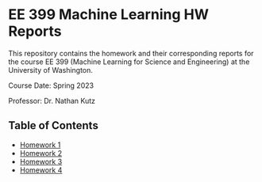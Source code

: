 # EE 399 Machine Learning HW Reports
This repository contains the homework and their corresponding reports for the course EE 399 (Machine Learning for Science and Engineering) at the University of Washington.  

Course Date: Spring 2023  

Professor: Dr. Nathan Kutz  


## Table of Contents
- [Homework 1](./HW1/README.rst)
- [Homework 2](./HW2/README.md)
- [Homework 3](./HW3/README.md)
- [Homework 4](./HW4/README.md)
